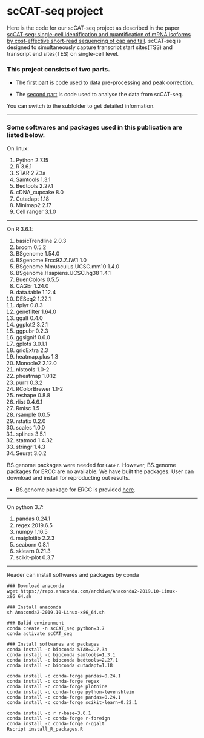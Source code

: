
# scCAT-seq project  



Here is the code for our scCAT-seq project as described in the paper [scCAT-seq: single-cell identification and quantification of mRNA isoforms by cost-effective short-read sequencing of cap and tail](https://www.biorxiv.org/content/10.1101/2019.12.11.873505v1). scCAT-seq is designed to simultaneously capture transcript start sites(TSS) and transcript end sites(TES) on single-cell level.


### This project consists of two parts.

* The [first part](https://github.com/huyoujinlab/scCAT-seq/tree/master/data_processing) is code used to data pre-processing and peak correction.

* The [second part](https://github.com/huyoujinlab/scCAT-seq/tree/master/Analysing) is code used to analyse the data from scCAT-seq.

You can switch to the subfolder to get detailed information.

---
### Some softwares and packages used in this publication are listed below.

On linux:


1) Python 2.7.15   
2) R 3.6.1   
3) STAR 2.7.3a   
4) Samtools 1.3.1   
5) Bedtools 2.27.1   
6) cDNA_cupcake 8.0   
7) Cutadapt 1.18   
8) Minimap2 2.17   
9) Cell ranger 3.1.0   
 
 
---

On R 3.6.1:
 
1) basicTrendline 2.0.3   
2) broom 0.5.2
3) BSgenome 1.54.0
4) BSgenome.Ercc92.ZJW.1 1.0
5) BSgenome.Mmusculus.UCSC.mm10 1.4.0
6) BSgenome.Hsapiens.UCSC.hg38 1.4.1
7) BuenColors 0.5.5   
8) CAGEr 1.24.0   
9) data.table 1.12.4   
10) DESeq2 1.22.1   
11) dplyr 0.8.3
12) genefilter 1.64.0
13) ggalt 0.4.0   
14) ggplot2 3.2.1   
15) ggpubr 0.2.3   
16) ggsignif 0.6.0   
17) gplots 3.0.1.1   
18) gridExtra 2.3   
19) heatmap.plus 1.3   
20) Monocle2 2.12.0   
21) nlstools 1.0-2   
22) pheatmap 1.0.12   
23) purrr 0.3.2   
24) RColorBrewer 1.1-2   
25) reshape 0.8.8   
26) rlist 0.4.6.1   
27) Rmisc 1.5   
28) rsample 0.0.5   
29) rstatix 0.2.0   
30) scales 1.0.0   
31) splines 3.5.1 
32) statmod 1.4.32
33) stringr 1.4.3   
34) Seurat 3.0.2   
 
BS.genome packages were needed for `CAGEr`. However, BS.genome packages for ERCC are no available. We have built the packages. User can download and install for reproducting out results.

* BS.genome package for ERCC is provided [here](https://drive.google.com/open?id=1cwJSUWcZ8PkYAs7vmUGDYpI_fW3jE3nK).


---
On python 3.7:
 
1) pandas 0.24.1  
2) regex 2019.6.5
3) numpy 1.16.5  
4) matplotlib 2.2.3  
5) seaborn 0.8.1
6) sklearn 0.21.3  
7) scikit-plot 0.3.7  


---


Reader can install softwares and packages by conda


```
### Download anaconda
wget https://repo.anaconda.com/archive/Anaconda2-2019.10-Linux-x86_64.sh

### Install anaconda
sh Anaconda2-2019.10-Linux-x86_64.sh

### Bulid environment
conda create -n scCAT_seq python=3.7
conda activate scCAT_seq

### Install softwares and packages
conda install -c bioconda STAR=2.7.3a
conda install -c bioconda samtools=1.3.1
conda install -c bioconda bedtools=2.27.1
conda install -c bioconda cutadapt=1.18

conda install -c conda-forge pandas=0.24.1
conda install -c conda-forge regex
conda install -c conda-forge plotnine
conda install -c conda-forge python-levenshtein
conda install -c conda-forge pandas=0.24.1
conda install -c conda-forge scikit-learn=0.22.1

conda install -c r r-base=3.6.1
conda install -c conda-forge r-foreign
conda install -c conda-forge r-ggalt
Rscript install_R_packages.R
```






